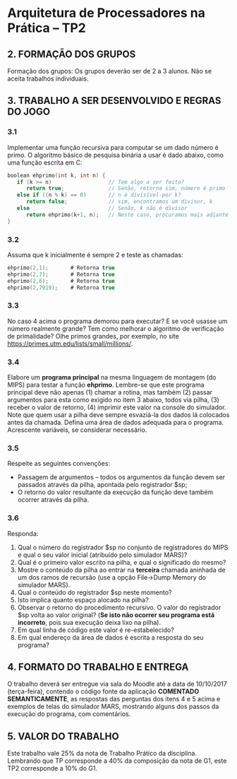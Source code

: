# Arquitetura de Processadores na Prática – TP2

## 2. FORMAÇÃO DOS GRUPOS

Formação dos grupos: Os grupos deverão ser de 2 a 3 alunos. Não se aceita trabalhos individuais.

## 3. TRABALHO A SER DESENVOLVIDO E REGRAS DO JOGO

### 3.1

Implementar uma função recursiva para computar se um dado número é primo. O algoritmo básico de pesquisa binária a usar é dado abaixo, como uma função escrita em C:

```c
boolean ehprimo(int k, int n) {
   if (k >= n)			        // Tem algo a ser feito?
      return true;		        // Senão, retorna sim, número é primo
   else if ((n % k) == 0)	    // n é divisível por k?
      return false;		        // sim, encontramos um divisor, k
   else				            // Senão, k não é divisor
      return ehprimo(k+1, n);	// Neste caso, procuramos mais adiante
}
```

### 3.2

Assuma que k inicialmente é sempre 2 e teste as chamadas:
```c
ehprimo(2,1);		# Retorna true
ehprimo(2,7);		# Retorna true
ehprimo(2,6);		# Retorna true
ehprimo(2,7919);	# Retorna true
``` 

### 3.3

No caso 4 acima o programa demorou para executar? E se você usasse um número realmente grande? Tem como melhorar o algoritmo de verificação de primalidade? Olhe primos grandes, por exemplo, no site https://primes.utm.edu/lists/small/millions/.

### 3.4

Elabore um **programa principal** na mesma linguagem de montagem (do MIPS) para testar a função **ehprimo**. Lembre-se que este programa principal deve não apenas (1) chamar a rotina, mas também (2) passar argumentos para esta como exigido no item 3 abaixo, todos via pilha, (3) receber o valor de retorno, (4) imprimir este valor na console do simulador. Note que quem usar a pilha deve sempre esvaziá-la dos dados lá colocados antes da chamada. Defina uma área de dados adequada para o programa. Acrescente variáveis, se considerar necessário.

### 3.5

Respeite as seguintes convenções:

* Passagem de argumentos – todos os argumentos da função devem ser passados através da pilha, apontada pelo registrador $sp;
* O retorno do valor resultante da execução da função deve também ocorrer através da pilha.

### 3.6

Responda:

1. Qual o número do registrador $sp no conjunto de registradores do MIPS e qual o seu valor inicial (atribuído pelo simulador MARS)?
1. Qual é o primeiro valor escrito na pilha, e qual o significado do mesmo?
1. Mostre o conteúdo da pilha ao entrar na **terceira** chamada aninhada de um dos ramos de recursão (use a opção File→Dump Memory do simulador MARS).
1. Qual o conteúdo do registrador $sp neste momento?
1. Isto implica quanto espaço alocado na pilha?
1. Observar o retorno do procedimento recursivo. O valor do registrador $sp volta ao valor original? (**Se isto não ocorrer seu programa está incorreto**, pois sua execução deixa lixo na pilha).
1. Em qual linha de código este valor é re-estabelecido?
1. Em qual endereço da área de dados é escrita a resposta do seu programa?

## 4. FORMATO DO TRABALHO E ENTREGA

O trabalho deverá ser entregue via sala do Moodle até a data de 10/10/2017 (terça-feira), contendo o código fonte da aplicação **COMENTADO SEMANTICAMENTE**, as respostas das perguntas dos itens 4 e 5 acima e exemplos de telas do simulador MARS, mostrando alguns dos passos da execução do programa, com comentários.

## 5. VALOR DO TRABALHO

Este trabalho vale 25% da nota de Trabalho Prático da disciplina. Lembrando que TP corresponde a 40% da composição da nota de G1, este TP2 corresponde a 10% do G1.
